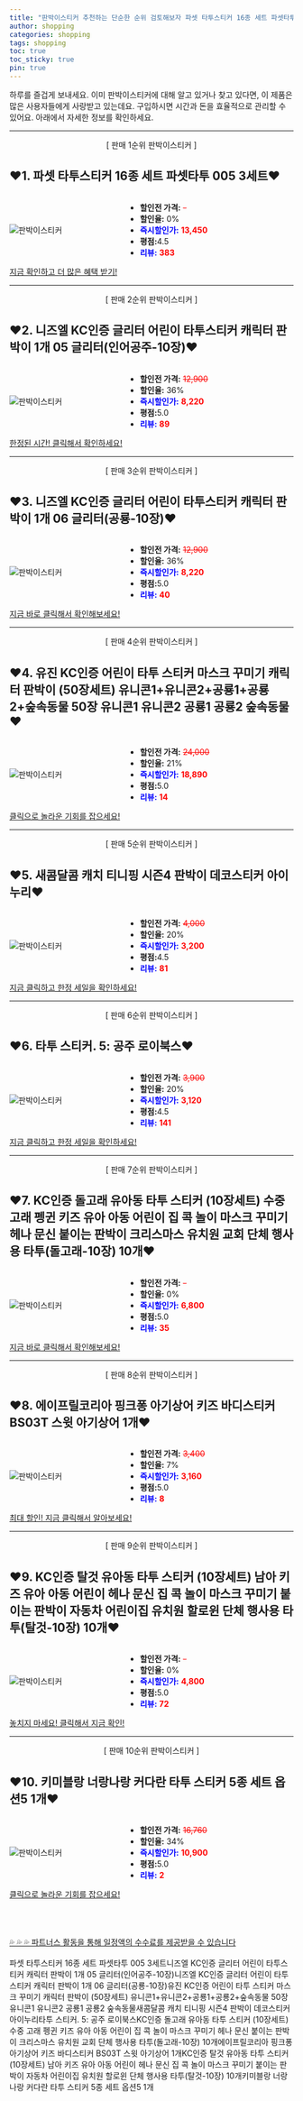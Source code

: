 ```yaml
---
title: "판박이스티커 추천하는 단순한 순위 검토해보자 파셋 타투스티커 16종 세트 파셋타투"
author: shopping
categories: shopping
tags: shopping
toc: true
toc_sticky: true
pin: true
---
```

하루를 즐겁게 보내세요. 이미 판박이스티커에 대해 알고 있거나 찾고 있다면, 이 제품은 많은 사용자들에게 사랑받고 있는데요. 구입하시면 시간과 돈을 효율적으로 관리할 수 있어요. 아래에서 자세한 정보를 확인하세요.

---
<p class="toplist" style="margin: 0 auto; display: block; width: fit-content;">[ 판매 1순위 판박이스티커 ]</p>

<h2><strong>❤️1. 파셋 타투스티커 16종 세트 파셋타투 005 3세트❤️</strong></h2>

<div style="display: flex; align-items: center;">
    <div style="flex: 0.4;">
        <img src="https://thumbnail9.coupangcdn.com/thumbnails/remote/230x230ex/image/retail/images/5cc13fc7-b1a4-4b7e-b704-f3ede3bfa61a1777822510635723847.png" alt="판박이스티커" style="max-width: 100%;">
    </div>
    <div style="flex: 0.6; margin-left: 10px;">
        <ul>
            <li><strong>할인전 가격:</strong> <del style="color: red;">-</del></li>
            <li><strong>할인율:</strong> 0%</li>
            <li><span style='color:blue'><strong>즉시할인가:</strong></span> <span style='color:red'><strong>13,450</strong></span></li>
            <li><strong>평점:</strong>4.5</li>
            <li><span style='color:blue'><strong>리뷰:</strong></span> <span style='color:red'><strong>383</strong></span></li>
        </ul>
    </div>
</div>
<div class="center">
    <a href="https://selin100587001.github.io?lptag=AF9450613&subid=githubio&pageKey=8209011077&traceid=V0-153&itemId=19667113461&vendorItemId=86772760226" class="myButton">
        지금 확인하고 더 많은 혜택 받기!
    </a>
</div>


---
<p class="toplist" style="margin: 0 auto; display: block; width: fit-content;">[ 판매 2순위 판박이스티커 ]</p>

<h2><strong>❤️2. 니즈엘 KC인증 글리터 어린이 타투스티커 캐릭터 판박이 1개 05 글리터(인어공주-10장)❤️</strong></h2>

<div style="display: flex; align-items: center;">
    <div style="flex: 0.4;">
        <img src="https://thumbnail7.coupangcdn.com/thumbnails/remote/230x230ex/image/vendor_inventory/b5c5/2bc70e99eb817391dd41fb96ddb3ab5f0f2281c05140189af82cc00030c7.jpg" alt="판박이스티커" style="max-width: 100%;">
    </div>
    <div style="flex: 0.6; margin-left: 10px;">
        <ul>
            <li><strong>할인전 가격:</strong> <del style="color: red;">12,900</del></li>
            <li><strong>할인율:</strong> 36%</li>
            <li><span style='color:blue'><strong>즉시할인가:</strong></span> <span style='color:red'><strong>8,220</strong></span></li>
            <li><strong>평점:</strong>5.0</li>
            <li><span style='color:blue'><strong>리뷰:</strong></span> <span style='color:red'><strong>89</strong></span></li>
        </ul>
    </div>
</div>
<div class="center">
    <a href="https://selin100587001.github.io?lptag=AF9450613&subid=githubio&pageKey=8208967914&traceid=V0-153&itemId=19598546994&vendorItemId=86903879414" class="myButton">
        한정된 시간! 클릭해서 확인하세요!
    </a>
</div>


---
<p class="toplist" style="margin: 0 auto; display: block; width: fit-content;">[ 판매 3순위 판박이스티커 ]</p>

<h2><strong>❤️3. 니즈엘 KC인증 글리터 어린이 타투스티커 캐릭터 판박이 1개 06 글리터(공룡-10장)❤️</strong></h2>

<div style="display: flex; align-items: center;">
    <div style="flex: 0.4;">
        <img src="https://thumbnail7.coupangcdn.com/thumbnails/remote/230x230ex/image/vendor_inventory/a1c9/883832ec4ed0331a1364fefcee728158c735cf33ada0269580ba5252046f.jpg" alt="판박이스티커" style="max-width: 100%;">
    </div>
    <div style="flex: 0.6; margin-left: 10px;">
        <ul>
            <li><strong>할인전 가격:</strong> <del style="color: red;">12,900</del></li>
            <li><strong>할인율:</strong> 36%</li>
            <li><span style='color:blue'><strong>즉시할인가:</strong></span> <span style='color:red'><strong>8,220</strong></span></li>
            <li><strong>평점:</strong>5.0</li>
            <li><span style='color:blue'><strong>리뷰:</strong></span> <span style='color:red'><strong>40</strong></span></li>
        </ul>
    </div>
</div>
<div class="center">
    <a href="https://selin100587001.github.io?lptag=AF9450613&subid=githubio&pageKey=7493374736&traceid=V0-153&itemId=19598547003&vendorItemId=86903879402" class="myButton">
        지금 바로 클릭해서 확인해보세요!
    </a>
</div>


---
<p class="toplist" style="margin: 0 auto; display: block; width: fit-content;">[ 판매 4순위 판박이스티커 ]</p>

<h2><strong>❤️4. 유진 KC인증 어린이 타투 스티커 마스크 꾸미기 캐릭터 판박이 (50장세트) 유니콘1+유니콘2+공룡1+공룡2+숲속동물 50장 유니콘1 유니콘2 공룡1 공룡2 숲속동물❤️</strong></h2>

<div style="display: flex; align-items: center;">
    <div style="flex: 0.4;">
        <img src="https://thumbnail7.coupangcdn.com/thumbnails/remote/230x230ex/image/vendor_inventory/e377/41f902a25fa8aa66e3cd2428a5f5474d8cf2662ea0a4fbafd3064db60ac1.jpg" alt="판박이스티커" style="max-width: 100%;">
    </div>
    <div style="flex: 0.6; margin-left: 10px;">
        <ul>
            <li><strong>할인전 가격:</strong> <del style="color: red;">24,000</del></li>
            <li><strong>할인율:</strong> 21%</li>
            <li><span style='color:blue'><strong>즉시할인가:</strong></span> <span style='color:red'><strong>18,890</strong></span></li>
            <li><strong>평점:</strong>5.0</li>
            <li><span style='color:blue'><strong>리뷰:</strong></span> <span style='color:red'><strong>14</strong></span></li>
        </ul>
    </div>
</div>
<div class="center">
    <a href="https://selin100587001.github.io?lptag=AF9450613&subid=githubio&pageKey=6431768997&traceid=V0-153&itemId=13883651820&vendorItemId=85941434320" class="myButton">
        클릭으로 놀라운 기회를 잡으세요!
    </a>
</div>


---
<p class="toplist" style="margin: 0 auto; display: block; width: fit-content;">[ 판매 5순위 판박이스티커 ]</p>

<h2><strong>❤️5. 새콤달콤 캐치 티니핑 시즌4 판박이 데코스티커 아이누리❤️</strong></h2>

<div style="display: flex; align-items: center;">
    <div style="flex: 0.4;">
        <img src="https://thumbnail10.coupangcdn.com/thumbnails/remote/230x230ex/image/retail/images/2023/11/01/14/9/b358f47b-5f3c-44e4-996a-8d95a8960784.jpg" alt="판박이스티커" style="max-width: 100%;">
    </div>
    <div style="flex: 0.6; margin-left: 10px;">
        <ul>
            <li><strong>할인전 가격:</strong> <del style="color: red;">4,000</del></li>
            <li><strong>할인율:</strong> 20%</li>
            <li><span style='color:blue'><strong>즉시할인가:</strong></span> <span style='color:red'><strong>3,200</strong></span></li>
            <li><strong>평점:</strong>4.5</li>
            <li><span style='color:blue'><strong>리뷰:</strong></span> <span style='color:red'><strong>81</strong></span></li>
        </ul>
    </div>
</div>
<div class="center">
    <a href="https://selin100587001.github.io?lptag=AF9450613&subid=githubio&pageKey=7677817204&traceid=V0-153&itemId=20499415816&vendorItemId=87636881947" class="myButton">
        지금 클릭하고 한정 세일을 확인하세요!
    </a>
</div>


---
<p class="toplist" style="margin: 0 auto; display: block; width: fit-content;">[ 판매 6순위 판박이스티커 ]</p>

<h2><strong>❤️6. 타투 스티커. 5: 공주 로이북스❤️</strong></h2>

<div style="display: flex; align-items: center;">
    <div style="flex: 0.4;">
        <img src="https://thumbnail10.coupangcdn.com/thumbnails/remote/230x230ex/image/retail/images/2020/01/07/20/9/891166a5-f18c-4734-8eb6-0fcf134ec1b4.jpg" alt="판박이스티커" style="max-width: 100%;">
    </div>
    <div style="flex: 0.6; margin-left: 10px;">
        <ul>
            <li><strong>할인전 가격:</strong> <del style="color: red;">3,900</del></li>
            <li><strong>할인율:</strong> 20%</li>
            <li><span style='color:blue'><strong>즉시할인가:</strong></span> <span style='color:red'><strong>3,120</strong></span></li>
            <li><strong>평점:</strong>4.5</li>
            <li><span style='color:blue'><strong>리뷰:</strong></span> <span style='color:red'><strong>141</strong></span></li>
        </ul>
    </div>
</div>
<div class="center">
    <a href="https://selin100587001.github.io?lptag=AF9450613&subid=githubio&pageKey=1156563036&traceid=V0-153&itemId=2132363299&vendorItemId=70130886271" class="myButton">
        지금 클릭하고 한정 세일을 확인하세요!
    </a>
</div>


---
<p class="toplist" style="margin: 0 auto; display: block; width: fit-content;">[ 판매 7순위 판박이스티커 ]</p>

<h2><strong>❤️7. KC인증 돌고래 유아동 타투 스티커 (10장세트) 수중 고래 펭귄 키즈 유아 아동 어린이 집 콕 놀이 마스크 꾸미기 헤나 문신 붙이는 판박이 크리스마스 유치원 교회 단체 행사용 타투(돌고래-10장) 10개❤️</strong></h2>

<div style="display: flex; align-items: center;">
    <div style="flex: 0.4;">
        <img src="https://thumbnail6.coupangcdn.com/thumbnails/remote/230x230ex/image/vendor_inventory/76f8/1bf2e6cbcb280cdf6ef3b98ce9cfd4916bae3cae9e612dfc1c1cf831fc9a.jpg" alt="판박이스티커" style="max-width: 100%;">
    </div>
    <div style="flex: 0.6; margin-left: 10px;">
        <ul>
            <li><strong>할인전 가격:</strong> <del style="color: red;">-</del></li>
            <li><strong>할인율:</strong> 0%</li>
            <li><span style='color:blue'><strong>즉시할인가:</strong></span> <span style='color:red'><strong>6,800</strong></span></li>
            <li><strong>평점:</strong>5.0</li>
            <li><span style='color:blue'><strong>리뷰:</strong></span> <span style='color:red'><strong>35</strong></span></li>
        </ul>
    </div>
</div>
<div class="center">
    <a href="https://selin100587001.github.io?lptag=AF9450613&subid=githubio&pageKey=5967641502&traceid=V0-153&itemId=10711098318&vendorItemId=77991773028" class="myButton">
        지금 바로 클릭해서 확인해보세요!
    </a>
</div>


---
<p class="toplist" style="margin: 0 auto; display: block; width: fit-content;">[ 판매 8순위 판박이스티커 ]</p>

<h2><strong>❤️8. 에이프릴코리아 핑크퐁 아기상어 키즈 바디스티커 BS03T 스윗 아기상어 1개❤️</strong></h2>

<div style="display: flex; align-items: center;">
    <div style="flex: 0.4;">
        <img src="https://thumbnail10.coupangcdn.com/thumbnails/remote/230x230ex/image/retail/images/2023/07/28/10/3/e3e29e31-d619-4119-a6a1-18b1bac25b14.jpg" alt="판박이스티커" style="max-width: 100%;">
    </div>
    <div style="flex: 0.6; margin-left: 10px;">
        <ul>
            <li><strong>할인전 가격:</strong> <del style="color: red;">3,400</del></li>
            <li><strong>할인율:</strong> 7%</li>
            <li><span style='color:blue'><strong>즉시할인가:</strong></span> <span style='color:red'><strong>3,160</strong></span></li>
            <li><strong>평점:</strong>5.0</li>
            <li><span style='color:blue'><strong>리뷰:</strong></span> <span style='color:red'><strong>8</strong></span></li>
        </ul>
    </div>
</div>
<div class="center">
    <a href="https://selin100587001.github.io?lptag=AF9450613&subid=githubio&pageKey=7494784615&traceid=V0-153&itemId=19606084900&vendorItemId=86713169522" class="myButton">
        최대 할인! 지금 클릭해서 알아보세요!
    </a>
</div>


---
<p class="toplist" style="margin: 0 auto; display: block; width: fit-content;">[ 판매 9순위 판박이스티커 ]</p>

<h2><strong>❤️9. KC인증 탈것 유아동 타투 스티커 (10장세트) 남아 키즈 유아 아동 어린이 헤나 문신 집 콕 놀이 마스크 꾸미기 붙이는 판박이 자동차 어린이집 유치원 할로윈 단체 행사용 타투(탈것-10장) 10개❤️</strong></h2>

<div style="display: flex; align-items: center;">
    <div style="flex: 0.4;">
        <img src="https://thumbnail7.coupangcdn.com/thumbnails/remote/230x230ex/image/vendor_inventory/4270/602b1f23404e45ece1cb018476a98765d84695b2253bdeb497d8e72faa31.jpg" alt="판박이스티커" style="max-width: 100%;">
    </div>
    <div style="flex: 0.6; margin-left: 10px;">
        <ul>
            <li><strong>할인전 가격:</strong> <del style="color: red;">-</del></li>
            <li><strong>할인율:</strong> 0%</li>
            <li><span style='color:blue'><strong>즉시할인가:</strong></span> <span style='color:red'><strong>4,800</strong></span></li>
            <li><strong>평점:</strong>5.0</li>
            <li><span style='color:blue'><strong>리뷰:</strong></span> <span style='color:red'><strong>72</strong></span></li>
        </ul>
    </div>
</div>
<div class="center">
    <a href="https://selin100587001.github.io?lptag=AF9450613&subid=githubio&pageKey=4855127215&traceid=V0-153&itemId=6290273175&vendorItemId=73472501593" class="myButton">
        놓치지 마세요! 클릭해서 지금 확인!
    </a>
</div>


---
<p class="toplist" style="margin: 0 auto; display: block; width: fit-content;">[ 판매 10순위 판박이스티커 ]</p>

<h2><strong>❤️10. 키미블랑 너랑나랑 커다란 타투 스티커 5종 세트 옵션5 1개❤️</strong></h2>

<div style="display: flex; align-items: center;">
    <div style="flex: 0.4;">
        <img src="https://thumbnail9.coupangcdn.com/thumbnails/remote/230x230ex/image/vendor_inventory/bbd6/7278dba4d6f3a3c4d9a48818e7177d9b526d116fc9ad80a689cf1b579c61.jpg" alt="판박이스티커" style="max-width: 100%;">
    </div>
    <div style="flex: 0.6; margin-left: 10px;">
        <ul>
            <li><strong>할인전 가격:</strong> <del style="color: red;">16,760</del></li>
            <li><strong>할인율:</strong> 34%</li>
            <li><span style='color:blue'><strong>즉시할인가:</strong></span> <span style='color:red'><strong>10,900</strong></span></li>
            <li><strong>평점:</strong>5.0</li>
            <li><span style='color:blue'><strong>리뷰:</strong></span> <span style='color:red'><strong>2</strong></span></li>
        </ul>
    </div>
</div>
<div class="center">
    <a href="https://selin100587001.github.io?lptag=AF9450613&subid=githubio&pageKey=8198587922&traceid=V0-153&itemId=23491577208&vendorItemId=90505917431" class="myButton">
        클릭으로 놀라운 기회를 잡으세요!
    </a>
</div>

<br><br><br>[💦 💦 💦 파트너스 활동을 통해 일정액의 수수료를 제공받을 수 있습니다](https://link.coupang.com/a/bcpT2c)<br><br>파셋 타투스티커 16종 세트 파셋타투 005 3세트니즈엘 KC인증 글리터 어린이 타투스티커 캐릭터 판박이 1개 05 글리터(인어공주-10장)니즈엘 KC인증 글리터 어린이 타투스티커 캐릭터 판박이 1개 06 글리터(공룡-10장)유진 KC인증 어린이 타투 스티커 마스크 꾸미기 캐릭터 판박이 (50장세트) 유니콘1+유니콘2+공룡1+공룡2+숲속동물 50장 유니콘1 유니콘2 공룡1 공룡2 숲속동물새콤달콤 캐치 티니핑 시즌4 판박이 데코스티커 아이누리타투 스티커. 5: 공주 로이북스KC인증 돌고래 유아동 타투 스티커 (10장세트) 수중 고래 펭귄 키즈 유아 아동 어린이 집 콕 놀이 마스크 꾸미기 헤나 문신 붙이는 판박이 크리스마스 유치원 교회 단체 행사용 타투(돌고래-10장) 10개에이프릴코리아 핑크퐁 아기상어 키즈 바디스티커 BS03T 스윗 아기상어 1개KC인증 탈것 유아동 타투 스티커 (10장세트) 남아 키즈 유아 아동 어린이 헤나 문신 집 콕 놀이 마스크 꾸미기 붙이는 판박이 자동차 어린이집 유치원 할로윈 단체 행사용 타투(탈것-10장) 10개키미블랑 너랑나랑 커다란 타투 스티커 5종 세트 옵션5 1개